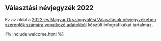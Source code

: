 ## Választási névjegyzék 2022

Ez az oldal a [2022-es Magyar Országgyűlési Választások névjegyzékében szereplők számára vonatkozó adatokból](https://github.com/kiss-oliver/106) készült infografikákat tartalmaz. 


{% include welcome.html %}
